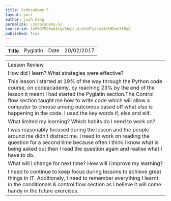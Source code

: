 ```yaml
---
title: Codecademy 5
layout: post
author: josh.king
permalink: /codecademy-5/
source-id: 1oPBD7Mb0wAILgV5bgU_rLoYuNTyzCe14etBEaCXIRqQ
published: true
---
```

<table>
  <tr>
    <th>Title</th>
    <td> Pyglatin</td>
    <td>Date</td>
    <td>20/02/2017</td>
  </tr>
</table>


<table>
  <tr>
    <td>Lesson Review</td>
  </tr>
  <tr>
    <td>How did I learn? What strategies were effective? </td>
  </tr>
  <tr>
    <td>This lesson I started at 19% of the way through the Python code course, on codeacademy, by reaching 23% by the end of the lesson it meant I had started the Pyglatin section.The Control flow section taught me how to write code which will allow a computer to choose among outcomes based off what else is happening in the code. I used the key words if, else and elif.</td>
  </tr>
  <tr>
    <td>What limited my learning? Which habits do I need to work on? </td>
  </tr>
  <tr>
    <td>I was reasonably focused during the lesson and the people around me didn't distract me. I need to work on reading the question for a second time because often I think I know what is being asked but then I read the question again and realise what I have to do.</td>
  </tr>
  <tr>
    <td>What will I change for next time? How will I improve my learning?</td>
  </tr>
  <tr>
    <td>I need to continue to keep focus during lessons to achieve great things in IT. Additionaly, I need to remember everything I learnt in the conditionals & control flow section as I believe it will come handy in the future exercises.</td>
  </tr>
</table>


